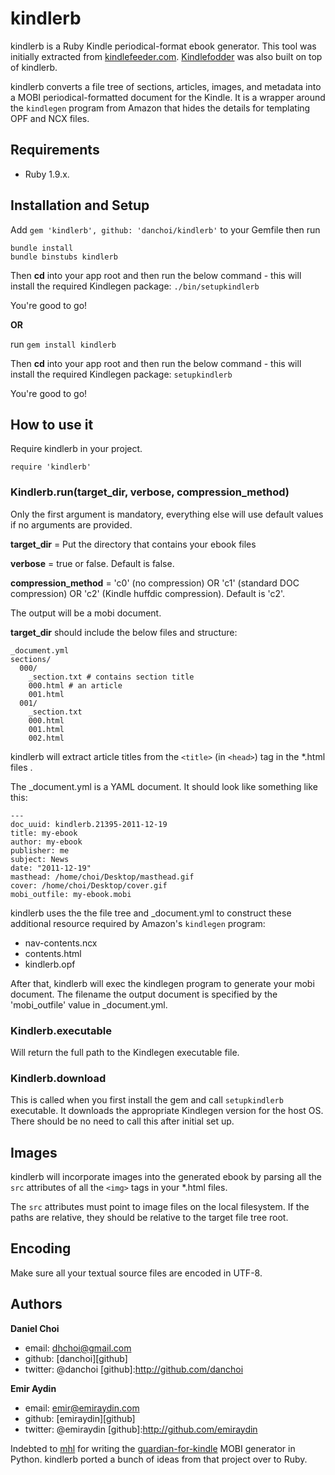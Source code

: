 # kindlerb

kindlerb is a Ruby Kindle periodical-format ebook generator. This tool was initially extracted from
[kindlefeeder.com][kf1]. [Kindlefodder][kf2] was also built on
top of kindlerb.

[kf1]:http://kindlefeeder.com
[kf2]:https://github.com/danchoi/kindlefodder

kindlerb converts a file tree of sections, articles, images, and metadata into
a MOBI periodical-formatted document for the Kindle. It is a wrapper around the
`kindlegen` program from Amazon that hides the details for templating OPF and NCX
files.

## Requirements

* Ruby 1.9.x. 

## Installation and Setup

Add `gem 'kindlerb', github: 'danchoi/kindlerb'` to your Gemfile then run
```
bundle install
bundle binstubs kindlerb
```
Then **cd** into your app root and then run the below command - this will install the required Kindlegen package:
`./bin/setupkindlerb`

You're good to go!
    
**OR**

run `gem install kindlerb`

Then **cd** into your app root and then run the below command - this will install the required Kindlegen package:
`setupkindlerb`

You're good to go!

## How to use it 

Require kindlerb in your project.

    require 'kindlerb'

### Kindlerb.run(target_dir, verbose, compression_method)

Only the first argument is mandatory, everything else will use default values if no arguments are provided.

**target_dir** = Put the directory that contains your ebook files

**verbose** = true or false. Default is false.

**compression_method** = 'c0' (no compression) OR 'c1' (standard DOC compression) OR 'c2' (Kindle huffdic compression). Default is 'c2'.

The output will be a mobi document.

**target_dir** should include the below files and structure: 

    _document.yml
    sections/
      000/
        _section.txt # contains section title
        000.html # an article
        001.html 
      001/
        _section.txt 
        000.html
        001.html 
        002.html

kindlerb will extract article titles from the `<title>` (in `<head>`) tag in
the *.html files .

The _document.yml is a YAML document. It should look like something like this:

    --- 
    doc_uuid: kindlerb.21395-2011-12-19
    title: my-ebook
    author: my-ebook
    publisher: me
    subject: News
    date: "2011-12-19"
    masthead: /home/choi/Desktop/masthead.gif
    cover: /home/choi/Desktop/cover.gif
    mobi_outfile: my-ebook.mobi

kindlerb uses the the file tree and _document.yml to construct these additional
resource required by Amazon's `kindlegen` program:

* nav-contents.ncx 
* contents.html
* kindlerb.opf

After that, kindlerb will exec the kindlegen program to generate your mobi
document.  The filename the output document is specified by the 'mobi_outfile'
value in _document.yml.

### Kindlerb.executable
Will return the full path to the Kindlegen executable file.

### Kindlerb.download
This is called when you first install the gem and call `setupkindlerb` executable. It downloads the appropriate Kindlegen version for the host OS. There should be no need to call this after initial set up.

## Images

kindlerb will incorporate images into the generated ebook by parsing all the
`src` attributes of all the `<img>` tags in your *.html files.

The `src` attributes must point to image files on the local filesystem. If the
paths are relative, they should be relative to the target file tree root. 


## Encoding

Make sure all your textual source files are encoded in UTF-8.


## Authors

**Daniel Choi**
* email: dhchoi@gmail.com
* github: [danchoi][github]
* twitter: @danchoi
[github]:http://github.com/danchoi

**Emir Aydin**
* email: emir@emiraydin.com
* github: [emiraydin][github]
* twitter: @emiraydin
[github]:http://github.com/emiraydin


Indebted to [mhl][mhl] for writing the
[guardian-for-kindle][guardian-for-kindle] MOBI generator in Python. kindlerb
ported a bunch of ideas from that project over to Ruby.

[mhl]:https://github.com/mhl
[guardian-for-kindle]:https://github.com/mhl/guardian-for-kindle
